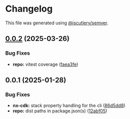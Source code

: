 # Changelog

This file was generated using [@jscutlery/semver](https://github.com/jscutlery/semver).

## [0.0.2](https://github.com/plastic-ant/packages/compare/nx-cdk-local@0.0.1...nx-cdk-local@0.0.2) (2025-03-26)


### Bug Fixes

* **repo:** vitest coverage ([faea3fe](https://github.com/plastic-ant/packages/commit/faea3fe115e29c60c990dcf1fef991d55e9cb20e))

## 0.0.1 (2025-01-28)


### Bug Fixes

* **nx-cdk:** stack property handling for the cli ([86d5dd8](https://github.com/plastic-ant/packages/commit/86d5dd8d674fdd39a4bbe23feeab685f38b8aef1))
* **repo:** dist paths in package.json(s) ([12abf05](https://github.com/plastic-ant/packages/commit/12abf05216cda9b4de78324f0c895947b52f245c))
